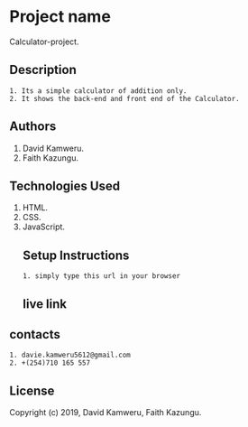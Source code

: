 # Project name

Calculator-project.

## Description

    1. Its a simple calculator of addition only.
    2. It shows the back-end and front end of the Calculator.

## Authors

1.  David Kamweru.
2.  Faith Kazungu.

## Technologies Used

1.  HTML.
2.  CSS.
3.  JavaScript.
    ## Setup Instructions
        1. simply type this url in your browser
    ## live link

## contacts

    1. davie.kamweru5612@gmail.com
    2. +(254)710 165 557

## License

Copyright (c) 2019, David Kamweru, Faith Kazungu.
